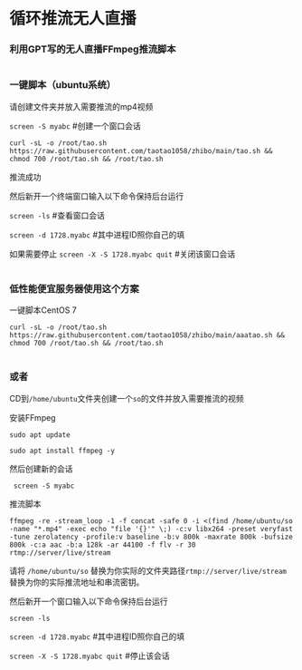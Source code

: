 # 循环推流无人直播


### 利用GPT写的无人直播FFmpeg推流脚本

#


#


#


### 一键脚本（ubuntu系统）

请创建文件夹并放入需要推流的mp4视频


```screen -S myabc```     #创建一个窗口会话



```curl -sL -o /root/tao.sh https://raw.githubusercontent.com/taotao1058/zhibo/main/tao.sh && chmod 700 /root/tao.sh && /root/tao.sh```

推流成功



然后新开一个终端窗口输入以下命令保持后台运行

```screen -ls```       #查看窗口会话


```screen -d 1728.myabc```     #其中进程ID照你自己的填


如果需要停止 ```screen -X -S 1728.myabc quit```       #关闭该窗口会话


#


#

###  低性能便宜服务器使用这个方案


一键脚本CentOS 7

```curl -sL -o /root/tao.sh https://raw.githubusercontent.com/taotao1058/zhibo/main/aaatao.sh && chmod 700 /root/tao.sh && /root/tao.sh```

#


###  或者
CD到```/home/ubuntu```文件夹创建一个```so```的文件并放入需要推流的视频

安装FFmpeg

 
```sudo apt update```


```sudo apt install ffmpeg -y```


然后创建新的会话


``` screen -S myabc```


 推流脚本

 
```ffmpeg -re -stream_loop -1 -f concat -safe 0 -i <(find /home/ubuntu/so -name "*.mp4" -exec echo "file '{}'" \;) -c:v libx264 -preset veryfast -tune zerolatency -profile:v baseline -b:v 800k -maxrate 800k -bufsize 800k -c:a aac -b:a 128k -ar 44100 -f flv -r 30 rtmp://server/live/stream```


请将 ```/home/ubuntu/so``` 替换为你实际的文件夹路径```rtmp://server/live/stream``` 替换为你的实际推流地址和串流密钥。



然后新开一个窗口输入以下命令保持后台运行

```screen -ls``` 


```screen -d 1728.myabc```     #其中进程ID照你自己的填

```screen -X -S 1728.myabc quit```       #停止该会话
